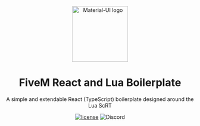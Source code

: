 <div align="center">
    <img href="https://projecterror.dev" width="150" src="https://cdn.discordapp.com/attachments/974415628171632681/1018290609833922641/logo.mine.png?size=4096" alt="Material-UI logo" />
</div>
<h1 align="center">FiveM React and Lua Boilerplate</h1>

<div align="center">
A simple and extendable React (TypeScript) boilerplate designed around the Lua ScRT
</div>

<div align="center">

[![license](https://img.shields.io/badge/license-MIT-blue.svg)](https://github.com/project-error/pe-utils/master/LICENSE)
![Discord](https://img.shields.io/discord/791854454760013827?label=Our%20Discord)
</div>
